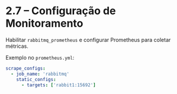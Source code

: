# 2.7 – Configuração de Monitoramento

Habilitar `rabbitmq_prometheus` e configurar Prometheus para coletar métricas.

Exemplo no `prometheus.yml`:
```yaml
scrape_configs:
  - job_name: 'rabbitmq'
    static_configs:
      - targets: ['rabbit1:15692']
```